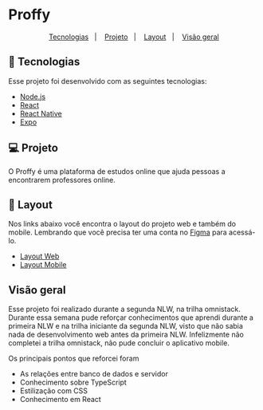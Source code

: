 # Proffy
<p align="center">
  <a href="#rocket-tecnologias">Tecnologias</a>&nbsp;&nbsp;&nbsp;|&nbsp;&nbsp;&nbsp;
  <a href="#-projeto">Projeto</a>&nbsp;&nbsp;&nbsp;|&nbsp;&nbsp;&nbsp;
  <a href="#-layout">Layout</a>&nbsp;&nbsp;&nbsp;|&nbsp;&nbsp;&nbsp;
  <a href="#-visão-geral">Visão geral</a>
</p>


## 🚀 Tecnologias

Esse projeto foi desenvolvido com as seguintes tecnologias:

- [Node.js](https://nodejs.org/en/)
- [React](https://reactjs.org)
- [React Native](https://facebook.github.io/react-native/)
- [Expo](https://expo.io/)

## 💻 Projeto

O Proffy é uma plataforma de estudos online que ajuda pessoas a encontrarem professores online.

## 🔖 Layout

Nos links abaixo você encontra o layout do projeto web e também do mobile. Lembrando que você precisa ter uma conta no [Figma](http://figma.com/) para acessá-lo.

- [Layout Web](https://www.figma.com/file/GHGS126t7WYjnPZdRKChJF/Proffy-Web)
- [Layout Mobile](https://www.figma.com/file/e33KvgUpFdunXxJjHnK7CG/Proffy-Mobile)

## Visão geral
Esse projeto foi realizado durante a segunda NLW, na trilha omnistack. Durante essa semana pude reforçar conhecimentos  que aprendi durante a primeira NLW e na trilha iniciante da segunda NLW, visto que não sabia nada de desenvolvimento web antes da primeira NLW. Infelizmente não completei a trilha omnistack, não pude concluir o aplicativo mobile.

Os principais pontos que reforcei foram
- As relações entre banco de dados e servidor
- Conhecimento sobre TypeScript
- Estilização com CSS
- Conhecimento em React
